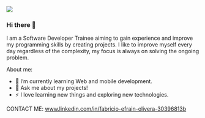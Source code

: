 ![](https://media.giphy.com/media/rvVHtEf42qjWDgmsDp/giphy.gif)

### Hi there 👋

I am a Software Developer Trainee aiming to gain experience and improve my programming skills by creating projects. I like to improve myself every day regardless of the complexity, my focus is always on solving the ongoing problem.

About me:

- 🌱 I’m currently learning Web and mobile development.
- 💬 Ask me about my projects!
- ⚡ I love learning new things and exploring new technologies.

CONTACT ME: www.linkedin.com/in/fabricio-efrain-olivera-30396813b

